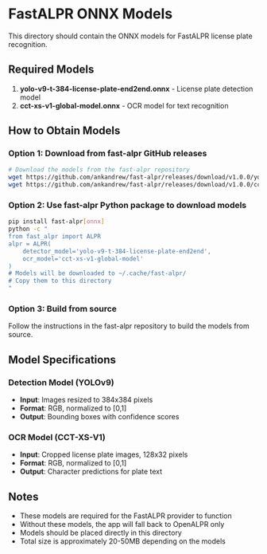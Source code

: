 # FastALPR ONNX Models

This directory should contain the ONNX models for FastALPR license plate recognition.

## Required Models

1. **yolo-v9-t-384-license-plate-end2end.onnx** - License plate detection model
2. **cct-xs-v1-global-model.onnx** - OCR model for text recognition

## How to Obtain Models

### Option 1: Download from fast-alpr GitHub releases
```bash
# Download the models from the fast-alpr repository
wget https://github.com/ankandrew/fast-alpr/releases/download/v1.0.0/yolo-v9-t-384-license-plate-end2end.onnx
wget https://github.com/ankandrew/fast-alpr/releases/download/v1.0.0/cct-xs-v1-global-model.onnx
```

### Option 2: Use fast-alpr Python package to download models
```bash
pip install fast-alpr[onnx]
python -c "
from fast_alpr import ALPR
alpr = ALPR(
    detector_model='yolo-v9-t-384-license-plate-end2end',
    ocr_model='cct-xs-v1-global-model'
)
# Models will be downloaded to ~/.cache/fast-alpr/
# Copy them to this directory
"
```

### Option 3: Build from source
Follow the instructions in the fast-alpr repository to build the models from source.

## Model Specifications

### Detection Model (YOLOv9)
- **Input**: Images resized to 384x384 pixels
- **Format**: RGB, normalized to [0,1]
- **Output**: Bounding boxes with confidence scores

### OCR Model (CCT-XS-V1)
- **Input**: Cropped license plate images, 128x32 pixels
- **Format**: RGB, normalized to [0,1]
- **Output**: Character predictions for plate text

## Notes

- These models are required for the FastALPR provider to function
- Without these models, the app will fall back to OpenALPR only
- Models should be placed directly in this directory
- Total size is approximately 20-50MB depending on the models